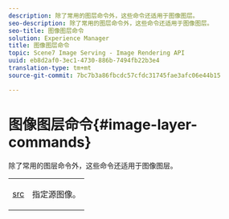 ```yaml
---
description: 除了常用的图层命令外，这些命令还适用于图像图层。
seo-description: 除了常用的图层命令外，这些命令还适用于图像图层。
seo-title: 图像图层命令
solution: Experience Manager
title: 图像图层命令
topic: Scene7 Image Serving - Image Rendering API
uuid: eb8d2af0-3ec1-4730-886b-7494fb22b3e4
translation-type: tm+mt
source-git-commit: 7bc7b3a86fbcdc57cfdc31745fae3afc06e44b15

---
```



# 图像图层命令{#image-layer-commands}

除了常用的图层命令外，这些命令还适用于图像图层。

<table id="simpletable_F6799DA025A64970B95085FB9910E1EF"> 
 <tr class="strow"> 
  <td class="stentry"> <p><a href="../../../../../../is-api/http-ref/image-serving-api-ref/c-http-protocol-reference/c-command-reference/r-src.md#reference-f6506637778c4c69bf106a7924a91ab1" type="reference" format="dita" scope="local"> src</a> </p> </td> 
  <td class="stentry"> <p>指定源图像。 </p></td> 
 </tr> 
</table>

